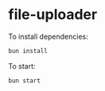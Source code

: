 # file-uploader

To install dependencies:

```bash
bun install
```

To start:

```bash
bun start
```